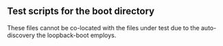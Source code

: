 ## Test scripts for the boot directory

These files cannot be co-located with the files under test due to the auto-discovery the loopback-boot employs.
